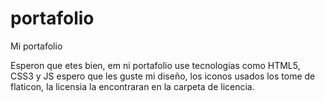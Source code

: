 # portafolio
Mi portafolio

Esperon que etes bien, em ni portafolio use tecnologias como HTML5, CSS3 y JS
espero que les guste mi diseño, los iconos usados los tome de flaticon, la 
licensia la encontraran en la carpeta de licencia.